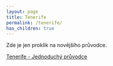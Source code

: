 ```yaml
---
layout: page
title: Tenerife
permalink: /tenerife/
has_children: true
---
```


Zde je jen proklik na novějšího průvodce.

[Tenerife - Jednoduchý průvodce](./index.html)